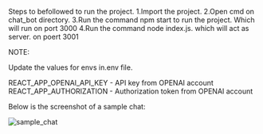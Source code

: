Steps to befollowed to run the project.
1.Import the project.
2.Open cmd on chat_bot directory.
3.Run the command npm start to run the project. Which will run on port 3000
4.Run the command node index.js. which will act as server. on poert 3001


NOTE:

Update the values for envs in.env file.

REACT_APP_OPENAI_API_KEY - API key from OPENAI account 
REACT_APP_AUTHORIZATION - Authorization token from OPENAI account 

Below is the screenshot of a sample chat:

![sample_chat](https://user-images.githubusercontent.com/41261344/218318364-d29ae664-df3a-4e79-bb8c-6121ae3dedf5.png)
